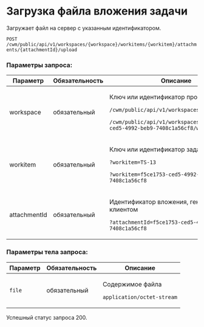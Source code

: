 # Загрузка файла вложения задачи

Загружает файл на сервер с указанным идентификатором.

`POST /cwm/public/api/v1/workspaces/{workspace}/workitems/{workitem}/attachments/{attachmentId}/upload`

### Параметры запроса:

| **Параметр** | **Обязательность** | **Описание**                                                                                                                                                                                              |
| ------------ | ------------------ | --------------------------------------------------------------------------------------------------------------------------------------------------------------------------------------------------------- |
| workspace    | обязательный       | <p>Ключ или идентификатор пространства</p><p><code>/cwm/public/api/v1/workspaces/KEY/workitems</code></p><p><code>/cwm/public/api/v1/workspaces/f5ce1753-ced5-4992-beb9-7408c1a56cf8/workitems</code></p> |
| workitem     | обязательный       | <p>Ключ или идентификатор задачи</p><p><code>?workitem=TS-13</code></p><p><code>?workitem=f5ce1753-ced5-4992-beb9-7408c1a56cf8</code></p>                                                                 |
| attachmentId | обязательный       | <p>Идентификатор вложения, генерируется клиентом</p><p><code>?attachmentId=f5ce1753-ced5-4992-beb9-7408c1a56cf8</code></p>                                                                                |

### Параметры тела запроса:

| **Параметр** | **Обязательность** | **Описание**                                                        |
| ------------ | ------------------ | ------------------------------------------------------------------- |
| `file`       | обязательный       | <p>Содержимое файла</p><p><code>application/octet-stream</code></p> |

Успешный статус запроса 200.
